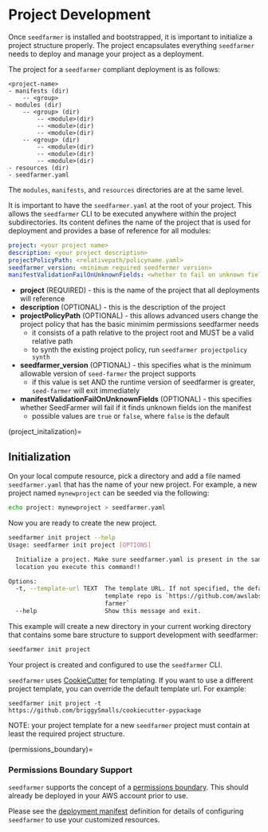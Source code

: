 # Project Development

Once `seedfarmer` is installed and bootstrapped, it is important to initialize a project structure properly.  The project encapsulates everything `seedfarmer` needs to deploy and manage your project as a deployment.

The project for a `seedfarmer` compliant deployment is as follows:

```
<project-name>
- manifests (dir)
    -- <group>
- modules (dir)
    -- <group> (dir)
        -- <module>(dir)
        -- <module>(dir)
        -- <module>(dir)
    -- <group> (dir)
        -- <module>(dir)
        -- <module>(dir)
        -- <module>(dir)
- resources (dir)
- seedfarmer.yaml
```
The `modules`, `manifests`, and `resources` directories are at the same level. 


It is important to have the ```seedfarmer.yaml``` at the root of your project.  This allows the `seedfarmer` CLI to be executed anywhere within the project subdirectories.  Its content defines the name of the project that is used for deployment and provides a base of reference for all modules:
```yaml
project: <your project name>
description: <your project description>
projectPolicyPath: <relativepath/policyname.yaml>
seedfarmer_version: <minimum required seedfermer version>
manifestValidationFailOnUnknownFields: <whether to fail on unknown fields in the manifest>
```
- **project** (REQUIRED) - this is the name of the project that all deployments will reference 
- **description** (OPTIONAL) - this is the description of the project
- **projectPolicyPath** (OPTIONAL) - this allows advanced users change the project policy that has the basic minimim permissions seedfarmer needs
  - it consists of a path relative to the project root and MUST be a valid relative path
  - to synth the existing project policy, run `seedfarmer projectpolicy synth` 
- **seedfarmer_version** (OPTIONAL) - this specifies what is the minimum allowable version of `seed-farmer` the project supports
  - if this value is set AND the runtime version of seedfarmer is greater, `seed-farmer` will exit immediately
- **manifestValidationFailOnUnknownFields** (OPTIONAL) - this specifies whether SeedFarmer will fail if it finds unknown fields ion the manifest
  - possible values are `true` or `false`, where `false` is the default


(project_initalization)=
## Initialization
On your local compute resource, pick a directory and add a file named `seedfarmer.yaml` that has the name of your new project.  For example, a new project named `mynewproject` can be seeded via the following:
```bash
echo project: mynewproject > seedfarmer.yaml
```


Now you are ready to create the new project.  

```bash
seedfarmer init project --help
Usage: seedfarmer init project [OPTIONS]

  Initialize a project. Make sure seedfarmer.yaml is present in the same
  location you execute this command!!

Options:
  -t, --template-url TEXT  The template URL. If not specified, the default
                           template repo is `https://github.com/awslabs/seed-
                           farmer`
  --help                   Show this message and exit.
```
This example will create a new directory in your current working directory that contains some bare structure to support development with seedfarmer:

```bash
seedfarmer init project
```
Your project is created and configured to use the `seedfarmer` CLI.

`seedfarmer` uses [CookieCutter](cookiecutter.md) for templating.
If you want to use a different project template, you can override the default template url. For example:
```
seedfarmer init project -t https://github.com/briggySmalls/cookiecutter-pypackage
```
NOTE: your project template for a new `seedfarmer` project must contain at least the required project structure.



(permissions_boundary)=
### Permissions Boundary Support
`seedfarmer` supports the concept of a [permissions boundary](https://docs.aws.amazon.com/IAM/latest/UserGuide/access_policies_boundaries.html).  This should already be deployed in your AWS account prior to use.


Please see the [deployment manifest](deployment_manifest) definition for details of configuring `seedfarmer` to use your customized resources.
